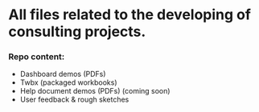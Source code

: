 # All files related to the developing of consulting projects.

### Repo content: 
* Dashboard demos (PDFs)
* Twbx (packaged workbooks)
* Help document demos (PDFs) (coming soon)
* User feedback & rough sketches

